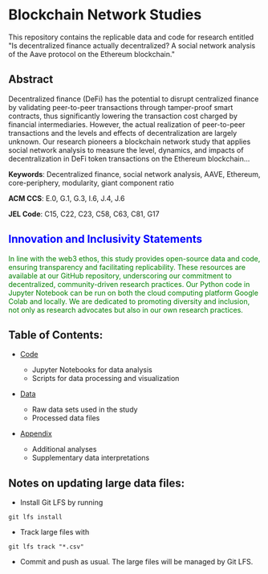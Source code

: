 # Blockchain Network Studies

This repository contains the replicable data and code for research entitled "Is decentralized finance actually decentralized? A social network analysis of the Aave protocol on the Ethereum blockchain." 

<div>
    <h2>Abstract</h2>
    <p>Decentralized finance (DeFi) has the potential to disrupt centralized finance by validating peer-to-peer transactions through tamper-proof smart contracts, thus significantly lowering the transaction cost charged by financial intermediaries. However, the actual realization of peer-to-peer transactions and the levels and effects of decentralization are largely unknown. Our research pioneers a blockchain network study that applies social network analysis to measure the level, dynamics, and impacts of decentralization in DeFi token transactions on the Ethereum blockchain...</p>
    <p><strong>Keywords</strong>: Decentralized finance, social network analysis, AAVE, Ethereum, core-periphery, modularity, giant component ratio</p>
    <p><strong>ACM CCS</strong>: E.0, G.1, G.3,  I.6, J.4, J.6</p>
    <p><strong>JEL Code</strong>: C15, C22, C23, C58, C63, C81, G17</p>
    <h2 style="color: blue;">Innovation and Inclusivity Statements</h2>
    <p style="color: green;">In line with the web3 ethos, this study provides open-source data and code, ensuring transparency and facilitating replicability. These resources are available at our GitHub repository, underscoring our commitment to decentralized, community-driven research practices. Our Python code in Jupyter Notebook can be run on both the cloud computing platform Google Colab and locally. We are dedicated to promoting diversity and inclusion, not only as research advocates but also in our own research practices.</p>
</div>





## Table of Contents:

- [Code](https://github.com/Blockchain-Network-Studies/BNS/tree/main/Code)
    - Jupyter Notebooks for data analysis
    - Scripts for data processing and visualization
- [Data](https://github.com/Blockchain-Network-Studies/BNS/tree/main/Data)
    - Raw data sets used in the study
    - Processed data files

- [Appendix](https://github.com/Blockchain-Network-Studies/BNS/tree/main/Appendix)
    - Additional analyses
    - Supplementary data interpretations

## Notes on updating large data files:

- Install Git LFS by running
```
git lfs install
```
- Track large files with 

```
git lfs track "*.csv"
```
- Commit and push as usual. The large files will be managed by Git LFS.
